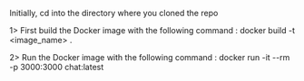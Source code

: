 Initially, cd into the directory where you cloned the repo

1> First build the Docker image with the following command :
	docker build -t <image_name> .

2> Run the Docker image with the following command :
	docker run -it --rm -p 3000:3000 chat:latest
